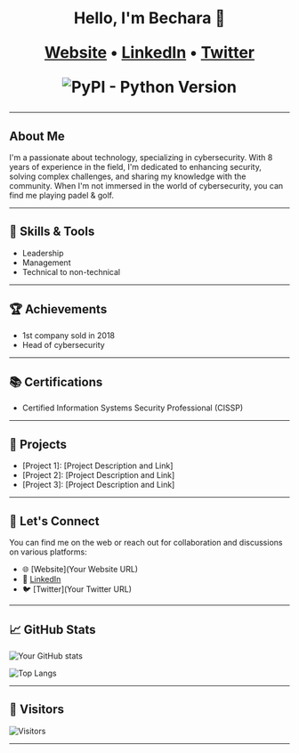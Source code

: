 <h1 align="center">Hello, I'm Bechara 👋

<p align="center">
  <a href="[Your Website URL]">Website</a> •
  <a href="[LinkedIn URL]">LinkedIn</a> •
  <a href="[Twitter URL]">Twitter</a>
</p>

![PyPI - Python Version](https://img.shields.io/pypi/pyversions/:packageName)


---

## About Me

I'm a passionate about technology, specializing in cybersecurity. With 8 years of experience in the field, I'm dedicated to enhancing security, solving complex challenges, and sharing my knowledge with the community. When I'm not immersed in the world of cybersecurity, you can find me playing padel & golf.

---

## 🧰 Skills & Tools

- Leadership
- Management
- Technical to non-technical

---

## 🏆 Achievements

- 1st company sold in 2018
- Head of cybersecurity 

---

## 📚 Certifications

- Certified Information Systems Security Professional (CISSP)

---

## 🔬 Projects

- [Project 1]: [Project Description and Link]
- [Project 2]: [Project Description and Link]
- [Project 3]: [Project Description and Link]

---

## 📣 Let's Connect

You can find me on the web or reach out for collaboration and discussions on various platforms:

- 🌐 [Website](Your Website URL)
- 💼 [LinkedIn](https://www.linkedin.com/in/becharakaddoum/)
- 🐦 [Twitter](Your Twitter URL)

---

## 📈 GitHub Stats

![Your GitHub stats](https://github-readme-stats.vercel.app/api?username=bkaddoum&show_icons=true)

![Top Langs](https://github-readme-stats.vercel.app/api/top-langs/?username=bkaddoum&layout=compact)

---

## 🌟 Visitors

![Visitors](https://visitor-badge.glitch.me/badge?page_id=bkaddoum.bkaddoum)

---

```markdown

